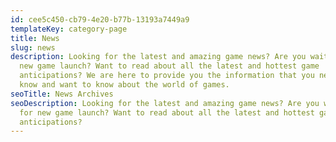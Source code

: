 ```yaml
---
id: cee5c450-cb79-4e20-b77b-13193a7449a9
templateKey: category-page
title: News
slug: news
description: Looking for the latest and amazing game news? Are you waiting for
  new game launch? Want to read about all the latest and hottest game
  anticipations? We are here to provide you the information that you need to
  know and want to know about the world of games.
seoTitle: News Archives
seoDescription: Looking for the latest and amazing game news? Are you waiting
  for new game launch? Want to read about all the latest and hottest game
  anticipations?
---
```

